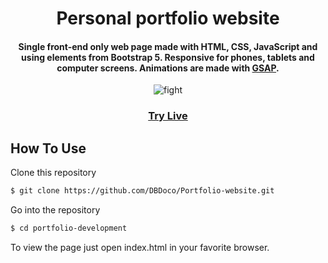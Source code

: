 
<h1 align="center">
  Personal portfolio website
  <br>
</h1>

<h4 align="center">Single front-end only web page made with HTML, CSS, JavaScript and using elements from Bootstrap 5. Responsive for phones, tablets and computer screens. Animations are made with <a href="https://greensock.com/gsap/">GSAP</a>.</h4>

<p align="center">
  <img src="https://media0.giphy.com/media/9rqZ3NPMZIU7vzg72I/giphy.gif?cid=790b7611c9b3897fabfd16e15d31012c4c07653c435ecb6b&rid=giphy.gif&ct=g" alt="fight" />
</p>

<div align="center">
  <h3>
    <a href="https://dbdoco.github.io/Portfolio-website/">
      Try Live
    </a>
</h3>
</div>


## How To Use

Clone this repository
```bash
$ git clone https://github.com/DBDoco/Portfolio-website.git
```

Go into the repository
```bash
$ cd portfolio-development
```

To view the page just open index.html in your favorite browser.
